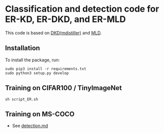 
# Classification and detection code for ER-KD, ER-DKD, and ER-MLD

This code is based on [DKD(mdistiller)](<https://github.com/megvii-research/mdistiller>) and [MLD](<https://github.com/Jin-Ying/Multi-Level-Logit-Distillation.git>).

## Installation

To install the package, run:

```
sudo pip3 install -r requirements.txt
sudo python3 setup.py develop
```

## Training on CIFAR100 / TinyImageNet

```
sh script_ER.sh
```

## Training on MS-COCO

- See [detection.md](https://github.com/cpsu00/Entropy-Reweighted-Knowledge-Distillation/tree/main/mdistiller/detection)
